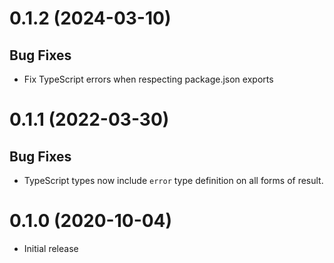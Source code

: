 # 0.1.2 (2024-03-10)

## Bug Fixes

- Fix TypeScript errors when respecting package.json exports

# 0.1.1 (2022-03-30)

## Bug Fixes

- TypeScript types now include `error` type definition on all forms of result.

# 0.1.0 (2020-10-04)

- Initial release
